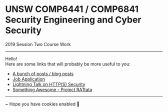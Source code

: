 # UNSW COMP6441 / COMP6841 Security Engineering and Cyber Security
2019 Session Two Course Work

---

Hello!  
Here are some links that will probably be more useful to you:

* [A bunch of posts / blog posts](https://featherbear.cc/UNSW-COMP6441/blog/categories/)
* [Job Application](https://featherbear.cc/UNSW-COMP6441/blog/post/job-application/)
* [Lightning Talk on HTTP(S) Security](https://featherbear.cc/UNSW-COMP6441/blog/post/lightning-talk-http-https-security/)
* [Something Awesome - Project RATtata](https://featherbear.cc/UNSW-COMP6441/blog/post/job-application/something_awesome/)

---

~ Hope you have cookies enabled 🍪
